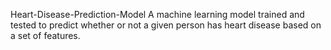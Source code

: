 Heart-Disease-Prediction-Model
A machine learning model trained and tested to predict whether or not a given person has heart disease based on a set of features.
